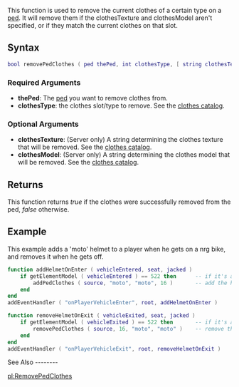 This function is used to remove the current clothes of a certain type on a [ped](/docs/ped.md "wikilink"). It will remove them if the clothesTexture and clothesModel aren't specified, or if they match the current clothes on that slot.

Syntax
------

``` lua
bool removePedClothes ( ped thePed, int clothesType, [ string clothesTexture, string clothesModel ] )
```

### Required Arguments

-   **thePed**: The [ped](/docs/ped.md "wikilink") you want to remove clothes from.
-   **clothesType**: the clothes slot/type to remove. See the [clothes catalog](/docs/cj_clothes.md "wikilink").

### Optional Arguments

-   **clothesTexture**: (Server only) A string determining the clothes texture that will be removed. See the [clothes catalog](/docs/cj_clothes.md "wikilink").
-   **clothesModel**: (Server only) A string determining the clothes model that will be removed. See the [clothes catalog](/docs/cj_clothes.md "wikilink").

Returns
-------

This function returns *true* if the clothes were successfully removed from the ped, *false* otherwise.

Example
-------

<section name="Server" class="server" show="true">
This example adds a 'moto' helmet to a player when he gets on a nrg bike, and removes it when he gets off.

``` lua
function addHelmetOnEnter ( vehicleEntered, seat, jacked )
    if getElementModel ( vehicleEntered ) == 522 then      -- if it's a nrg
        addPedClothes ( source, "moto", "moto", 16 )       -- add the helmet
    end
end
addEventHandler ( "onPlayerVehicleEnter", root, addHelmetOnEnter )

function removeHelmetOnExit ( vehicleExited, seat, jacked )
    if getElementModel ( vehicleExited ) == 522 then       -- if it's a nrg
        removePedClothes ( source, 16, "moto", "moto" )    -- remove that helmet
    end
end
addEventHandler ( "onPlayerVehicleExit", root, removeHelmetOnExit )
```

</section>
See Also
--------

[pl:RemovePedClothes](/docs/pl:removepedclothes.md "wikilink")

